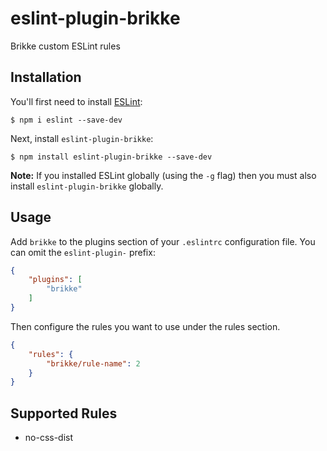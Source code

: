 # eslint-plugin-brikke

Brikke custom ESLint rules

## Installation

You'll first need to install [ESLint](http://eslint.org):

```
$ npm i eslint --save-dev
```

Next, install `eslint-plugin-brikke`:

```
$ npm install eslint-plugin-brikke --save-dev
```

**Note:** If you installed ESLint globally (using the `-g` flag) then you must also install `eslint-plugin-brikke` globally.

## Usage

Add `brikke` to the plugins section of your `.eslintrc` configuration file. You can omit the `eslint-plugin-` prefix:

```json
{
    "plugins": [
        "brikke"
    ]
}
```


Then configure the rules you want to use under the rules section.

```json
{
    "rules": {
        "brikke/rule-name": 2
    }
}
```

## Supported Rules

* no-css-dist





